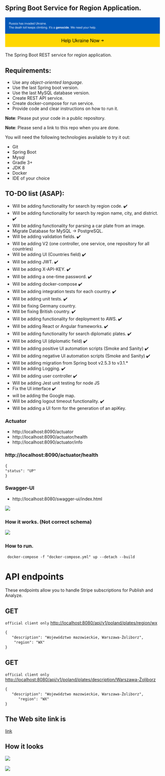 ## Spring Boot Service for Region Application.

[![SWUbanner](https://raw.githubusercontent.com/vshymanskyy/StandWithUkraine/main/banner2-direct.svg)](https://vshymanskyy.github.io/StandWithUkraine/)


The Spring Boot REST service for region application.

## Requirements:

- Use any *object-oriented language*.
- Use the last Spring boot version.
- Use the last MySQL database version.
- Create REST API service.
- Create docker-compose for run service.
- Provide code and clear instructions on how to run it.

**Note**: Please put your code in a public repository.

**Note**: Please send a link to this repo when you are done.

You will need the following technologies available to try it out:

* Git
* Spring Boot
* Mysql
* Gradle 3+
* JDK 8
* Docker
* IDE of your choice


## TO-DO list (ASAP):
- Will be adding functionality for search by region code. :heavy_check_mark:
- Will be adding functionality for search by region name, city, and district. :heavy_check_mark:
- Will be adding functionality for parsing a car plate from an image.
- Migrate Database for MySQL -> PostgreSQL.
- Will be adding validation fields. :heavy_check_mark:
- Will be adding V2 (one controller, one service, one repository for all countries)
- Will be adding UI (Countries field) :heavy_check_mark:
- Will be adding JWT. :heavy_check_mark:
- Will be adding X-API-KEY. :heavy_check_mark: 
- Will be adding a one-time password. :heavy_check_mark:
- Will be adding docker-compose :heavy_check_mark:
- Will be adding integration tests for each country. :heavy_check_mark:
- Will be adding unit tests. :heavy_check_mark: 
- Will be fixing Germany country. 
- Will be fixing British country. :heavy_check_mark:
- Will be adding functionality for deployment to AWS. :heavy_check_mark:
- Will be adding React or Angular frameworks. :heavy_check_mark:
- Will be adding functionality for search diplomatic plates. :heavy_check_mark:
- Will be adding UI (diplomatic field) :heavy_check_mark:
- Will be adding positive UI automation scripts (Smoke and Sanity) :heavy_check_mark: 
- Will be adding negative UI automation scripts (Smoke and Sanity) :heavy_check_mark: 
- Will be adding migration from Spring boot v2.5.3 to v3.1.*
- Will be adding Logging. :heavy_check_mark:
- Will be adding user controller :heavy_check_mark:
- Will be adding Jest unit testing for node JS
- Fix the UI interface :heavy_check_mark:
- will be adding the Google map.
- Will be adding logout timeout functionality. :heavy_check_mark:
- Will be adding a UI form for the generation of an apiKey.
  

### Actuator

* http://localhost:8090/actuator
* http://localhost:8090/actuator/health
* http://localhost:8090/actuator/info

### http://localhost:8090/actuator/health

```
{
"status": "UP"
}
```

### Swagger-UI

* http://localhost:8080/swagger-ui/index.html

![](https://d.radikal.ru/d12/2202/15/403e9978bc0e.png)

### How it works. (Not correct schema)

![](https://c.radikal.ru/c08/2108/48/e78d3e2723cc.png)

### How to run.

``` docker-compose -f "docker-compose.yml" up --detach --build```

# API endpoints

These endpoints allow you to handle Stripe subscriptions for Publish and Analyze.

## GET

`official client only` [http://localhost:8080/api/v1/poland/plates/region/wx](#get-)<br/>

```
{
   "description": "Województwo mazowieckie, Warszawa-Żoliborz",
    "region": "WX"
}
```
## GET

`official client only` [http://localhost:8080/api/v1/poland/plates/description/Warszawa-Żoliborz](#get-)<br/>

```
{
   "description": "Województwo mazowieckie, Warszawa-Żoliborz",
      "region": "WX"
}
```
## The Web site link is
[link](https://test-engineer.online/)

## How it looks
![](https://i.postimg.cc/tJTGF42w/screenshot-regions-service-us-east-2-elasticbeanstalk-com-2023-08-06-13-58-44.png)

![](https://i.postimg.cc/gkJTD5m9/screenshot-regions-service-us-east-2-elasticbeanstalk-com-2023-08-06-13-59-41.png)

